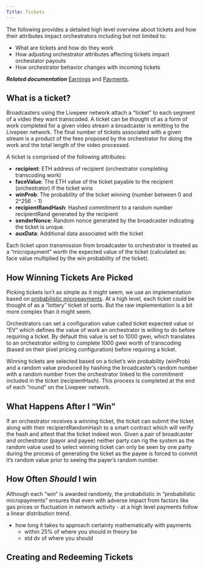 ```yaml
---
Title: Tickets
---
```


The following provides a detailed high level overview about tickets and how their attributes impact orchestrators including but not limited to:

- What are tickets and how do they work
- How adjusting orchestrator attributes affecting tickets impact orchestator payouts
- How orchestrator behavior changes with incoming tickets

***Related documentation*** [Earnings](https://docs.livepeer.org/video-miners/core-concepts/earnings) and [Payments](https://docs.livepeer.org/video-miners/core-concepts/payments).

## What is a ticket?

Broadcasters using the Livepeer network attach a “ticket” to each segment of a video they want transcoded. A ticket can be thought of as a form of work completed for a given video stream a broadcaster is emitting to the Livepeer network.  The final number of tickets associated with a given stream is a product of the fees proposed by the orchestrator for doing the work and the total length of the video processed.

A ticket is comprised of the following attributes:

- **recipient**: ETH address of recipient (orchestrator completing transcoding work)
- **faceValue**: The ETH value of the ticket payable to the recipient (orchestrator) if the ticket wins
- **winProb**: The probability of the ticket winning (number between 0 and 2^256
 - 1)
- **recipientRandHash**: Hashed commitment to a random number recipientRand generated by the recipient
- **senderNonce**: Random nonce generated by the broadcaster indicating the ticket is unique.
- **auxData**: Additional data associated with the ticket

Each ticket upon transmission from broadcaster to orchestrator is treated as a “micropayment” worth the expected value of the ticket (calculated as: face value multiplied by the win probability of the ticket).

## How Winning Tickets Are Picked

Picking tickets isn’t as simple as it might seem, we use an implementation based on [probabilistic micropayments](https://medium.com/livepeer-blog/streamflow-probabilistic-micropayments-f3a647672462).  At a high level, each ticket could be thought of as a “lottery” ticket of sorts.  But the raw implementation is a bit more complex than it might seem.

Orchestrators can set a configuration value called ticket expected value or “EV” which defines the value of work an orchestrator is willing to do before requiring a ticket.  By default this value is set to 1000 gwei, which translates to an orchestrator willing to complete 1000 gwei worth of transcoding (based on their pixel pricing configuration) before requiring a ticket.

Winning tickets are selected based on a ticket’s win probability (winProb) and a random value produced by hashing the broadcaster’s random number with a random number from the orchestrator linked to the commitment included in the ticket (recipientHash).  This process is completed at the end of each “round” on the Livepeer network.

## What Happens After I “Win”

If an orchestrator receives a winning ticket, the ticket can submit the ticket along with their recipientRandomHash to a smart contract which will verify the hash and attest that the ticket indeed won.  Given a pair of broadcaster and orchestrator (payor and payee) neither party can rig the system as the random value used to select winning ticket can only be seen by one party during the process of generating the ticket as the payee is forced to commit it’s random value prior to seeing the payer’s random number.

## How Often *Should* I win

Although each “win” is awarded randomly, the probabilistic in “probabilistic micropayments” ensures that even with adverse impact from factors like gas prices or fluctuation in network activity - at a high level payments follow a linear distribution trend.

- how long it takes to approach certainty mathematically with payments
    - within 25% of where you should in theory be
    - std dv of where you should
    

## Creating and Redeeming Tickets
